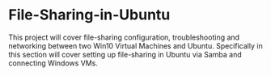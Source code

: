 # File-Sharing-in-Ubuntu
This project will cover file-sharing configuration, troubleshooting and networking between two Win10 Virtual Machines and Ubuntu.  Specifically in this section will cover setting up file-sharing in Ubuntu via Samba and connecting Windows VMs. 
